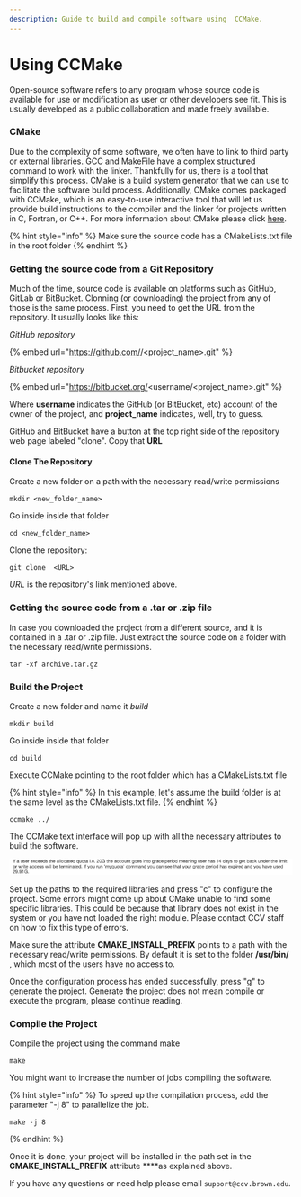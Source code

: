 ```yaml
---
description: Guide to build and compile software using  CCMake.
---
```


# Using CCMake

Open-source software refers to any program whose source code is available for use or modification as user or other developers see fit. This is usually developed as a public collaboration and made freely available.

### CMake

Due to the complexity of some software, we often have to link to third party or external libraries. GCC and MakeFile have a complex structured command to work with the linker. Thankfully for us, there is a tool that simplify this process. CMake is a build system generator that we can use to facilitate the software build process. Additionally, CMake comes packaged with CCMake, which is an easy-to-use interactive tool that  will let us  provide build instructions to the compiler and the linker for projects written in C, Fortran, or C++. For more information about CMake please click [here](https://cmake.org/).

{% hint style="info" %}
Make sure the source code  has a CMakeLists.txt file in the root folder
{% endhint %}

### Getting the source code from a Git Repository

Much of the time, source code is available on platforms such as  GitHub, GitLab or BitBucket. Clonning \(or downloading\) the project from any of those is the same process. First, you need to get the URL from the repository.  It usually looks like this: 

_GitHub repository_

{% embed url="https://github.com/<userrname>/<project\_name>.git" %}

_Bitbucket repository_

{% embed url="https://bitbucket.org/<username/<project\_name>.git" %}

Where **username** indicates the GitHub \(or BitBucket, etc\) account of the owner of the project, and **project\_name** indicates, well, try to guess.

GitHub and BitBucket have a button at the top right side of the repository web page labeled "clone". Copy that  **URL**

#### Clone The Repository

Create a new folder on a path with the necessary read/write permissions

```text
mkdir <new_folder_name>
```

Go inside inside that folder

```text
cd <new_folder_name>
```

Clone the repository:

```text
git clone  <URL>
```

_URL_ is the repository's link mentioned above.

### Getting the source code from a .tar or .zip file

In case you downloaded the project from a different source, and it is contained in a .tar or .zip file. Just extract the source code on a folder with the necessary read/write permissions. 

```text
tar -xf archive.tar.gz
```

### Build the Project

Create a new folder and name it _build_

```text
mkdir build
```

Go inside inside that folder

```text
cd build
```

Execute CCMake  pointing to the root folder which has a CMakeLists.txt file

{% hint style="info" %}
In this example, let's assume the build folder is at the same level as the CMakeLists.txt file.
{% endhint %}

```text
ccmake ../
```

The CCMake text interface will pop up with all the necessary attributes to  build the software.

![](../.gitbook/assets/image%20%281%29.png)

Set up the paths to the required libraries and press "c" to  configure the project. Some errors might come up about CMake unable to find some specific libraries. This could be because that library does not exist in the system or you have not loaded the right module. Please contact CCV staff on how to fix this type of errors.

Make sure the attribute **CMAKE\_INSTALL\_PREFIX** points to a path with the necessary read/write permissions. By default it is set to the folder **/usr/bin/** , which most of the users have no access to.

Once the configuration process has ended successfully, press "g" to generate the project. Generate the project does not mean compile or execute the program, please continue reading.

### Compile the Project

Compile the project using the command make

```text
make
```

You might want to increase the number of jobs compiling the software.

{% hint style="info" %}
To speed up the compilation process, add the parameter "-j 8" to parallelize the job.



```text
make -j 8
```
{% endhint %}

Once it  is done, your project will be installed in the path set in the **CMAKE\_INSTALL\_PREFIX** attribute  ****as explained above.

If you have any questions or need help please email `support@ccv.brown.edu`.









